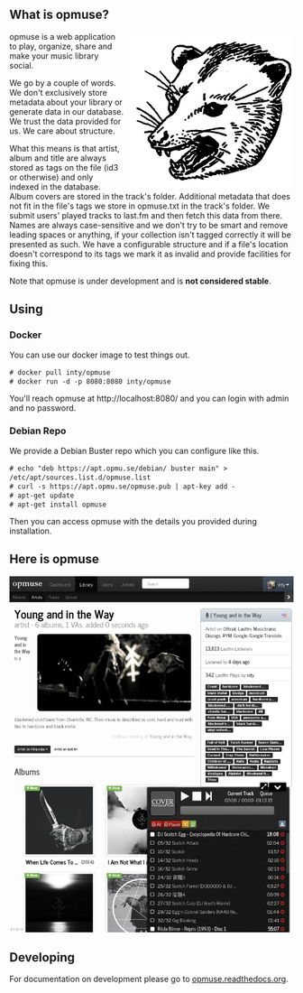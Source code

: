 What is opmuse?
---------------

<img align="right" src="https://github.com/opmuse/opmuse/raw/master/assets/images/opossum-readme.png" />

opmuse is a web application to play, organize, share and make your music library social.

We go by a couple of words. We don't exclusively store metadata about your
library or generate data in our database. We trust the data provided for us. We
care about structure.

What this means is that artist, album and title are always stored as tags on the
file (id3 or otherwise) and only indexed in the database. Album covers are
stored in the track's folder. Additional metadata that does not fit in the
file's tags we store in opmuse.txt in the track's folder. We submit users'
played tracks to last.fm and then fetch this data from there. Names are always
case-sensitive and we don't try to be smart and remove leading spaces or
anything, if your collection isn't tagged correctly it will be presented as
such. We have a configurable structure and if a file's location doesn't
correspond to its tags we mark it as invalid and provide facilities for fixing
this.

Note that opmuse is under development and is **not considered stable**.

Using
-----

### Docker

You can use our docker image to test things out.

    # docker pull inty/opmuse
    # docker run -d -p 8080:8080 inty/opmuse

You'll reach opmuse at http://localhost:8080/ and you can login with admin and no password.

### Debian Repo

We provide a Debian Buster repo which you can configure like this.

    # echo "deb https://apt.opmu.se/debian/ buster main" > /etc/apt/sources.list.d/opmuse.list
    # curl -s https://apt.opmu.se/opmuse.pub | apt-key add -
    # apt-get update
    # apt-get install opmuse

Then you can access opmuse with the details you provided during installation.

Here is opmuse
--------------

![A screenshot](https://github.com/opmuse/opmuse/raw/master/screen1.png)

Developing
----------

For documentation on development please go to [opmuse.readthedocs.org](http://opmuse.readthedocs.org/en/latest/).
